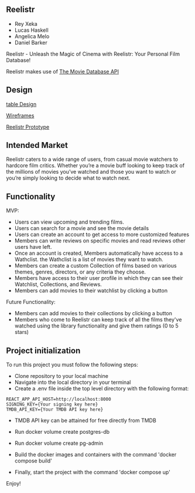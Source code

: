 
## Reelistr

* Rey Xeka
* Lucas Haskell
* Angelica Melo
* Daniel Barker

Reelistr - Unleash the Magic of Cinema with Reelistr: Your Personal Film Database!

Reelistr makes use of [The Movie Database API](https://developer.themoviedb.org/docs)


## Design
[table Design](https://gitlab.com/BarkMulcher/module3-project-gamma/-/tree/main/docs?ref_type=heads)

[Wireframes](https://gitlab.com/BarkMulcher/module3-project-gamma/-/tree/main/docs?ref_type=heads)

[Reelistr Prototype](https://www.figma.com/proto/qettrCnGJDA0eKdWO0bZ94/Reelistr?node-id=1-3&starting-point-node-id=1%3A3&mode=design&t=LzJjCRK9t9dadCk3-1)

## Intended Market
Reelistr caters to a wide range of users, from casual movie watchers to hardcore film critics.
Whether you’re a movie buff looking to keep track of the millions of movies you’ve watched and those you want to watch or you’re simply looking to decide what to watch next. 

## Functionality

MVP: 
* Users can view upcoming and trending films.
* Users can search for a movie and see the movie details
* Users can create an account to get access to more customized features
* Members can write reviews on specific movies and read reviews other users have left.
* Once an account is created, Members automatically have access to a Wathclist. the Wathclist is a list of movies they want to watch. 
* Members can create a custom Collection of films based on various themes, genres, directors, or any criteria they choose. 
* Members have access to their user profile in which they can see their Watchlist, Collections, and Reviews. 
* Members can add movies to their watchlist by clicking a button

Future Functionality: 
* Members can add movies to their collections by clicking a button
* Members who come to Reelistr can keep track of all the films they've watched using the library functionality and give them ratings (0 to 5 stars)

## Project initialization

To run this project you must follow the following steps:

* Clone repository to your local machine
* Navigate into the local directory in your terminal
* Create a .env file inside the top level directory with the following format:
```
REACT_APP_API_HOST=http://localhost:8000
SIGNING_KEY={Your signing key here}
TMDB_API_KEY={Your TMDB API key here}

```
* TMDB API key can be attained for free directly from TMDB

* Run docker volume create postgres-db
* Run docker volume create pg-admin
* Build the docker images and containers with the command 'docker compose build'
* Finally, start the project with the command 'docker compose up'

Enjoy!
